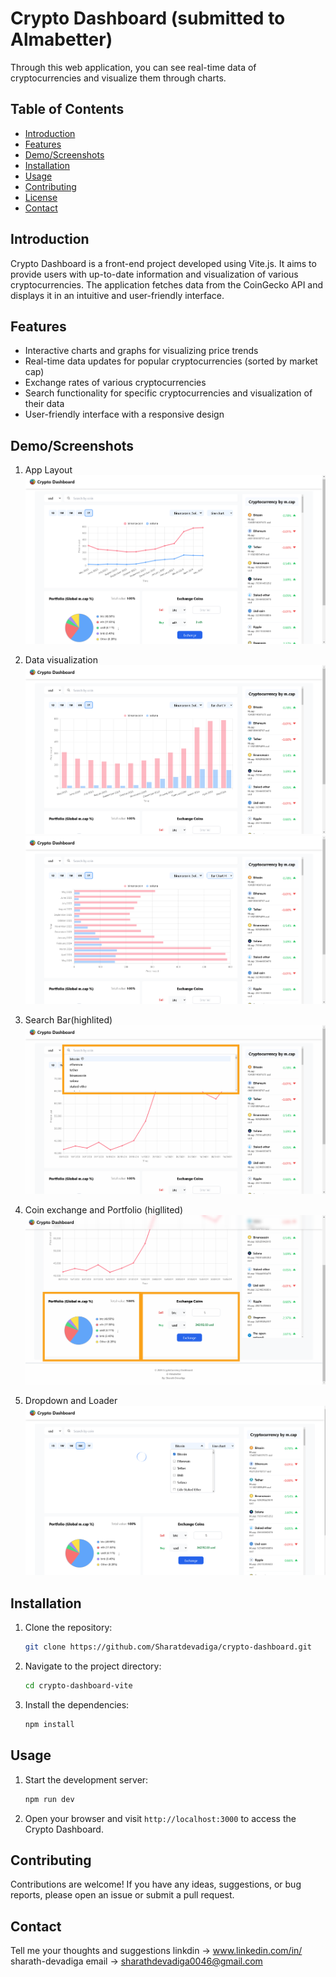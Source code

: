 # Crypto Dashboard (submitted to Almabetter)

Through this web application, you can see real-time data of cryptocurrencies and visualize them through charts.

## Table of Contents

- [Introduction](#introduction)
- [Features](#features)
- [Demo/Screenshots](#demoscreenshots)
- [Installation](#installation)
- [Usage](#usage)
- [Contributing](#contributing)
- [License](#license)
- [Contact](#contact)

## Introduction

Crypto Dashboard is a front-end project developed using Vite.js. It aims to provide users with up-to-date information and visualization of various cryptocurrencies. The application fetches data from the CoinGecko API and displays it in an intuitive and user-friendly interface.

## Features

- Interactive charts and graphs for visualizing price trends
- Real-time data updates for popular cryptocurrencies (sorted by market cap)
- Exchange rates of various cryptocurrencies
- Search functionality for specific cryptocurrencies and visualization of their data
- User-friendly interface with a responsive design

## Demo/Screenshots

1. App Layout
   ![App Layout](./screenshots/1.%20Layout.png)

2. Data visualization
   ![vertical bar chart](./screenshots/2.%20Data_Visualization.png)
   ![](./screenshots/2.%20Data_Visualization2.png)

3. Search Bar(highlited)
   ![Horizontal bar chart](./screenshots/3.%20SearchBar.png)

4. Coin exchange and Portfolio (higllited)
   ![Coin exchange and portfolio](./screenshots/4.%20CoinExchange_And_Portfolio.png)

5. Dropdown and Loader
   ![Dropdown and loader](./screenshots/5.%20DropDown_And_Loader.png)

## Installation

1. Clone the repository:

   ```bash
   git clone https://github.com/Sharatdevadiga/crypto-dashboard.git
   ```

2. Navigate to the project directory:

   ```bash
   cd crypto-dashboard-vite
   ```

3. Install the dependencies:

   ```bash
   npm install
   ```

## Usage

1. Start the development server:

   ```bash
   npm run dev
   ```

2. Open your browser and visit `http://localhost:3000` to access the Crypto Dashboard.

## Contributing

Contributions are welcome! If you have any ideas, suggestions, or bug reports, please open an issue or submit a pull request.

## Contact

Tell me your thoughts and suggestions
linkdin -> www.linkedin.com/in/
sharath-devadiga
email -> sharathdevadiga0046@gmail.com
